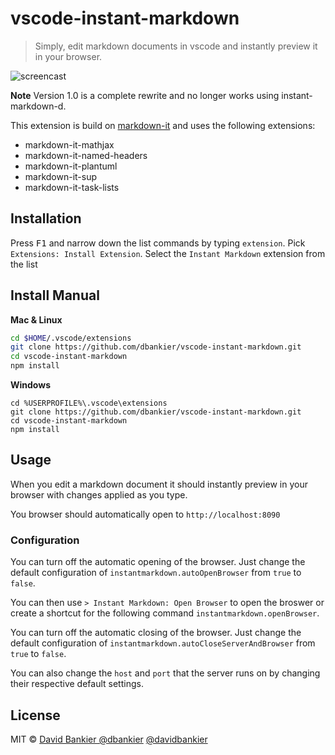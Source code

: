 # vscode-instant-markdown

> Simply, edit markdown documents in vscode and instantly preview it in your browser.

![screencast](https://github.com/dbankier/vscode-instant-markdown/raw/master/./vscode-instant-markdown.gif)

**Note** Version 1.0 is a complete rewrite and no longer works using instant-markdown-d.

This extension is build on [markdown-it](https://github.com/markdown-it/markdown-it) and uses the following extensions:

* markdown-it-mathjax
* markdown-it-named-headers
* markdown-it-plantuml
* markdown-it-sup
* markdown-it-task-lists


## Installation

Press <kbd>F1</kbd> and narrow down the list commands by typing `extension`. Pick `Extensions: Install Extension`.
Select the `Instant Markdown` extension from the list

## Install Manual

**Mac & Linux**
```sh
cd $HOME/.vscode/extensions
git clone https://github.com/dbankier/vscode-instant-markdown.git
cd vscode-instant-markdown
npm install
```

**Windows**
```
cd %USERPROFILE%\.vscode\extensions
git clone https://github.com/dbankier/vscode-instant-markdown.git
cd vscode-instant-markdown
npm install
```

## Usage

When you edit a markdown document it should instantly preview in your browser with changes applied as you type.

You browser should automatically open to `http://localhost:8090`

### Configuration

You can turn off the automatic opening of the browser. Just change the default configuration of `instantmarkdown.autoOpenBrowser` from `true` to `false`.

You can then use `> Instant Markdown: Open Browser` to open the broswer or create a shortcut for the following command `instantmarkdown.openBrowser`.

You can turn off the automatic closing of the browser. Just change the default configuration of `instantmarkdown.autoCloseServerAndBrowser` from `true` to `false`.

You can also change the `host` and `port` that the server runs on by changing their respective default settings.



## License

MIT © [David Bankier @dbankier](https://github.com/dbankier)
[@davidbankier](https://twitter.com/davidbankier)
